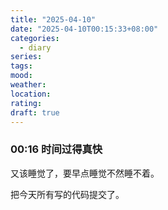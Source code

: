 ```yaml
---
title: "2025-04-10"
date: "2025-04-10T00:15:33+08:00"
categories:
  - diary
series:
tags:
mood:
weather:
location:
rating:
draft: true
---
```


### 00:16 时间过得真快

又该睡觉了，要早点睡觉不然睡不着。

把今天所有写的代码提交了。

